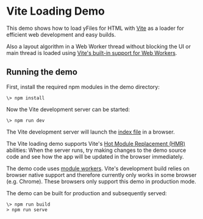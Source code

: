 <!--
 //////////////////////////////////////////////////////////////////////////////
 // @license
 // This file is part of yFiles for HTML 2.6.0.2.
 // Use is subject to license terms.
 //
 // Copyright (c) 2000-2023 by yWorks GmbH, Vor dem Kreuzberg 28,
 // 72070 Tuebingen, Germany. All rights reserved.
 //
 //////////////////////////////////////////////////////////////////////////////
-->
# Vite Loading Demo

This demo shows how to load yFiles for HTML with [Vite](https://vitejs.dev/) as a loader for efficient web development and easy builds.

Also a layout algorithm in a Web Worker thread without blocking the UI or main thread is loaded using [Vite's built-in support for Web Workers](https://vitejs.dev/guide/features.html#web-workers).

## Running the demo

First, install the required npm modules in the demo directory:

```
\> npm install
```

Now the Vite development server can be started:

```
\> npm run dev
```

The Vite development server will launch the [index file](http://localhost:3000) in a browser.

The Vite loading demo supports Vite's [Hot Module Replacement (HMR)](https://vitejs.dev/guide/features.html#hot-module-replacement) abilities: When the server runs, try making changes to the demo source code and see how the app will be updated in the browser immediately.

The demo code uses [module workers](https://web.dev/module-workers/). Vite's development build relies on browser native support and therefore currently only works in some browser (e.g. Chrome). These browsers only support this demo in production mode.

The demo can be built for production and subsequently served:

```
\> npm run build
> npm run serve
```

